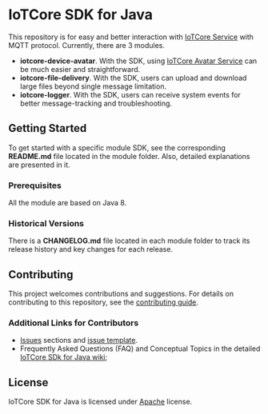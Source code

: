 # IoTCore SDK for Java

This repository is for easy and better interaction with [IoTCore Service](https://cloud.baidu.com/product/iot.html) with MQTT protocol. Currently, there are 3 modules.

- **iotcore-device-avatar**. With the SDK, using [IoTCore Avatar Service](https://cloud.baidu.com/doc/IoTCore/s/Nkdildw8v) can be much easier and straightforward.
- **iotcore-file-delivery**. With the SDK, users can upload and download large files beyond single message limitation.
- **iotcore-logger**. With the SDK, users can receive system events for better message-tracking and troubleshooting.

## Getting Started
To get started with a specific module SDK, see the corresponding **README.md** file located in the module folder. Also, detailed explanations are presented in it.
### Prerequisites
All the module are based on Java 8.
### Historical Versions
There is a **CHANGELOG.md** file located in each module folder to track its release history and key changes for each release.

## Contributing
This project welcomes contributions and suggestions. For details on contributing to this repository, see the [contributing guide](./eng/CONTRIBUTING.md).

### Additional Links for Contributors

- [Issues](https://github.com/baidu/iotcore-sdk-java/issues) sections and [issue template](./.github/ISSUE_TEMPLATE).
- Frequently Asked Questions (FAQ) and Conceptual Topics in the detailed [IoTCore SDk for Java wiki](https://github.com/baidu/iotcore-sdk-java/wiki);


## License
IoTCore SDK for Java is licensed under [Apache](./LICENSE) license.

